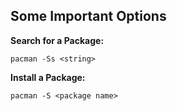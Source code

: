 ## Some Important Options ##
**Search for a Package:**

```pacman -Ss <string>```

**Install a Package:**

```pacman -S <package name>```
